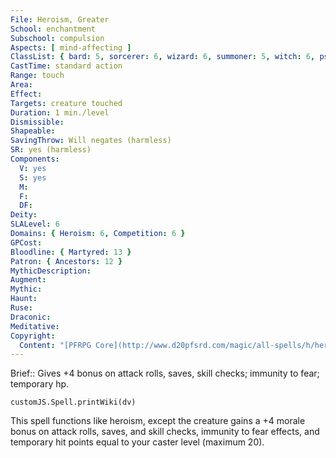 ```yaml
---
File: Heroism, Greater
School: enchantment
Subschool: compulsion
Aspects: [ mind-affecting ]
ClassList: { bard: 5, sorcerer: 6, wizard: 6, summoner: 5, witch: 6, psychic: 6, spiritualist: 6, unchained summoner: 6 }
CastTime: standard action
Range: touch
Area: 
Effect: 
Targets: creature touched
Duration: 1 min./level
Dismissible: 
Shapeable: 
SavingThrow: Will negates (harmless)
SR: yes (harmless)
Components:
  V: yes
  S: yes
  M: 
  F: 
  DF: 
Deity: 
SLALevel: 6
Domains: { Heroism: 6, Competition: 6 }
GPCost: 
Bloodline: { Martyred: 13 }
Patron: { Ancestors: 12 }
MythicDescription: 
Augment: 
Mythic: 
Haunt: 
Ruse: 
Draconic: 
Meditative: 
Copyright:
  Content: "[PFRPG Core](http://www.d20pfsrd.com/magic/all-spells/h/heroism)"
---
```

Brief:: Gives +4 bonus on attack rolls, saves, skill checks; immunity to fear; temporary hp.

```dataviewjs
customJS.Spell.printWiki(dv)
```

This spell functions like heroism, except the creature gains a +4 morale bonus on attack rolls, saves, and skill checks, immunity to fear effects, and temporary hit points equal to your caster level (maximum 20).
